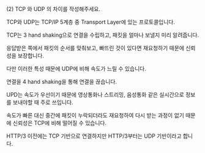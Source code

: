 (2) TCP 와 UDP 의 차이를 작성해주세요.

TCP와 UDP는 TCP/IP 5계층 중 Transport Layer에 있는 프로토콜입니다.

TCP는 3 hand shaking으로 연결을 수립하고, 패킷을 얼마나 보낼지 미리 알려줍니다.

응답받은 쪽에서 패킷의 순서를 맞춰보고, 빠뜨린 것이 있다면 재요청하기 때문에 신뢰성을 보장합니다.

다만 이러한 특성 때문에 UDP에 비해 속도가 느릴 수 있습니다.

연결을 4 hand shaking을 통해 연결을 끊습니다.

UPD는 속도가 우선이기 때문에 영상통화나 스트리밍, 음성통화 같은 실시간으로 정보를 보내야할 때 주로 쓰입니다.

속도가 빠른 대신 중간에 패킷이 누락되더라도 재요청하여 다시 받는 과정이 없기 때문에 신뢰성은 TCP에 비해 떨어질 수 있습니다.

HTTP/3 이전에는 TCP 기반으로 연결하지만 HTTP/3부터는 UDP 기반이라고 합니다.
